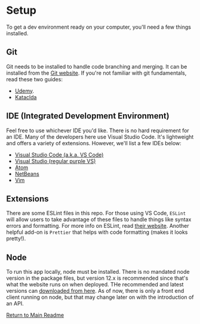 # Setup

To get a dev environment ready on your computer, you'll need a few things installed.

## Git

Git needs to be installed to handle code branching and merging. It can be installed from the [Git website](https://git-scm.com/downloads). If you're not familiar with git fundamentals, read these two guides:

- [Udemy](https://blog.udemy.com/git-tutorial-a-comprehensive-guide/).
- [Kataclda](https://www.katacoda.com/courses/git)

## IDE (Integrated Development Environment)

Feel free to use whichever IDE you'd like. There is no hard requirement for an IDE. Many of the developers here use Visual Studio Code. It's lightweight and offers a variety of extensions. However, we'll list a few IDEs below:

- [Visual Studio Code (a.k.a. VS Code)](https://code.visualstudio.com/)
- [Visual Studio (regular purple VS)](https://visualstudio.microsoft.com/)
- [Atom](https://atom.io/)
- [NetBeans](https://netbeans.org/)
- [Vim](https://www.vim.org/)

## Extensions

There are some ESLint files in this repo. For those using VS Code, `ESLint` will allow users to take advantage of these files to handle things like syntax errors and formatting. For more info on ESLint, read [their website](https://eslint.org/). Another helpful add-on is `Prettier` that helps with code formatting (makes it looks pretty!).

## Node

To run this app locally, node must be installed. There is no mandated node version in the package files, but version 12.x is recommended since that's what the website runs on when deployed. THe recommended and latest versions can [downloaded from here](https://nodejs.org/en/). As of now, there is only a front end client running on node, but that may change later on with the introduction of an API.

[Return to Main Readme](../README.md)
